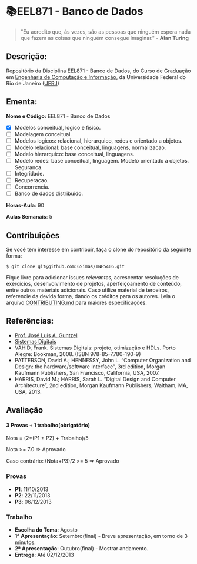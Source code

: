 # 📚EEL871 - Banco de Dados

> "Eu acredito que, às vezes, são as pessoas que ninguém espera nada que fazem as coisas que ninguém consegue imaginar." - **Alan Turing**

## Descrição:

Repositório da Disciplina EEL871 - Banco de Dados, do Curso de Graduação em [Engenharia de Computação e Informação](http://geltro.ufsc.br/), da Universidade Federal do Rio de Janeiro ([UFRJ](ufrj.br))

## Ementa:

**Nome e Código:** EEL871 - Banco de Dados

- [x] Modelos conceitual, logico e fisico.
- [ ] Modelagem conceitual.
- [ ] Modelos logicos: relacional, hierarquico, redes e orientado a objetos.
- [ ] Modelo relacional: base conceitual, linguagens, normalizacao.
- [ ] Modelo hierarquico: base conceitual, linguagens.
- [ ] Modelo redes: base conceitual, linguagem. Modelo orientado a objetos. Seguranca.
- [ ] Integridade.
- [ ] Recuperacao.
- [ ] Concorrencia.
- [ ] Banco de dados distribuido.

**Horas-Aula**: 90

**Aulas Semanais**: 5

## **Contribuições**

Se você tem interesse em contribuir, faça o clone do repositório da seguinte forma:

```
$ git clone git@github.com:GSimas/INE5406.git
```

Fique livre para adicionar issues _relevantes_, acrescentar resoluções de exercícios, desenvolvimento de projetos, aperfeiçoamento de conteúdo, entre outros materiais adicionais. Caso utilize material de terceiros, referencie da devida forma, dando os créditos para os autores.
Leia o arquivo [CONTRIBUTING.md](https://github.com/GSimas/INE5406/blob/master/CONTRIBUTING.md) para maiores especificações.

## Referências:

- [Prof. José Luís A. Guntzel](https://www.inf.ufsc.br/~j.guntzel/)
- [Sistemas Digitais](https://www.inf.ufsc.br/~j.guntzel/ine5406/ine5406.html)
- VAHID, Frank. Sistemas Digitais: projeto, otimização e HDLs. Porto Alegre: Bookman, 2008. (ISBN 978-85-7780-190-9)
- PATTERSON, David A.; HENNESSY, John L. “Computer Organization and Design: the hardware/software Interface”, 3rd edition, Morgan Kaufmann Publishers, San Francisco, California, USA, 2007.
- HARRIS, David M.; HARRIS, Sarah L. “Digital Design and Computer Architecture”, 2nd edition, Morgan Kaufmann Publishers, Waltham, MA, USA, 2013.

Avaliação
---------
#### 3 Provas + 1 trabalho(obrigatório)

Nota = (2*(P1 + P2) + Trabalho)/5

Nota >=  7.0 => Aprovado

Caso contrário: (Nota+P3)/2 >= 5 => Aprovado

### Provas

* __P1__: 11/10/2013
* __P2__: 22/11/2013
* __P3__: 06/12/2013

### Trabalho

* __Escolha do Tema__: Agosto
* __1ª Apresentação__: Setembro(final) - Breve apresentação, em torno de 3 minutos.
* __2ª Apresentação__: Outubro(final) - Mostrar andamento.
* __Entrega__: Até 02/12/2013
